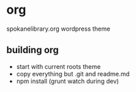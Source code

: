 org
===

spokanelibrary.org wordpress theme

building org
---

* start with current roots theme
* copy everything but .git and readme.md
* npm install (grunt watch during dev)
